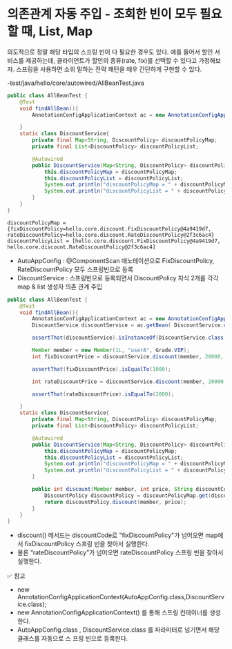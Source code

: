 
# 의존관계 자동 주입 - 조회한 빈이 모두 필요할 때, List, Map

의도적으로 정말 해당 타입의 스프링 빈이 다 필요한 경우도 있다.
예를 들어서 할인 서비스를 제공하는데, 클라이언트가 할인의 종류(rate, fix)를 선택할 수 있다고 가정해보자.
스프링을 사용하면 소위 말하는 전략 패턴을 매우 간단하게 구현할 수 있다.

-test/java/hello/core/autowired/AllBeanTest.java

```java
public class AllBeanTest {
    @Test
    void findAllBean(){
        AnnotationConfigApplicationContext ac = new AnnotationConfigApplicationContext(AutoAppConfig.class, DiscountService.class);

    }
    static class DiscountService{
        private final Map<String, DiscountPolicy> discountPolicyMap;
        private final List<DiscountPolicy> discountPolicyList;

        @Autowired
        public DiscountService(Map<String, DiscountPolicy> discountPolicyMap, List<DiscountPolicy> discountPolicyList) {
            this.discountPolicyMap = discountPolicyMap;
            this.discountPolicyList = discountPolicyList;
            System.out.println("discountPolicyMap = " + discountPolicyMap);
            System.out.println("discountPolicyList = " + discountPolicyList);
        }
    }
}
```

```text
discountPolicyMap = {fixDiscountPolicy=hello.core.discount.FixDiscountPolicy@4a9419d7, rateDiscountPolicy=hello.core.discount.RateDiscountPolicy@2f3c6ac4}
discountPolicyList = [hello.core.discount.FixDiscountPolicy@4a9419d7, hello.core.discount.RateDiscountPolicy@2f3c6ac4]
```

- AutoAppConfig : @ComponentScan 애노테이션으로 FixDiscountPolicy, RateDiscountPolicy 모두 스프링빈으로 등록 
- DiscountService : 스프링빈으로 등록되면서 DiscountPolicy 자식 2개를 각각 map & list 생성자 의존 관계 주입


```java
public class AllBeanTest {
    @Test
    void findAllBean(){
        AnnotationConfigApplicationContext ac = new AnnotationConfigApplicationContext(AutoAppConfig.class, DiscountService.class);
        DiscountService discountService = ac.getBean( DiscountService.class);

        assertThat(discountService).isInstanceOf(DiscountService.class);

        Member member = new Member(1L, "userA", Grade.VIP);
        int fixDiscountPrice = discountService.discount(member, 20000, "fixDiscountPolicy");

        assertThat(fixDiscountPrice).isEqualTo(1000);

        int rateDiscountPrice = discountService.discount(member, 20000, "rateDiscountPolicy");

        assertThat(rateDiscountPrice).isEqualTo(2000);

    }
    static class DiscountService{
        private final Map<String, DiscountPolicy> discountPolicyMap;
        private final List<DiscountPolicy> discountPolicyList;

        @Autowired
        public DiscountService(Map<String, DiscountPolicy> discountPolicyMap, List<DiscountPolicy> discountPolicyList) {
            this.discountPolicyMap = discountPolicyMap;
            this.discountPolicyList = discountPolicyList;
            System.out.println("discountPolicyMap = " + discountPolicyMap);
            System.out.println("discountPolicyList = " + discountPolicyList);
        }

        public int discount(Member member, int price, String discountCode){
            DiscountPolicy discountPolicy = discountPolicyMap.get(discountCode);
            return discountPolicy.discount(member, price);
        }
    }
}
```

- discount() 메서드는 discountCode로 "fixDiscountPolicy"가 넘어오면 map에서 fixDiscountPolicy 스프링 빈을 찾아서 실행한다.
- 물론 “rateDiscountPolicy”가 넘어오면 rateDiscountPolicy 스프링 빈을 찾아서 실행한다.

✅ 참고
- new AnnotationConfigApplicationContext(AutoAppConfig.class,DiscountService.class);
- new AnnotationConfigApplicationContext() 를 통해 스프링 컨테이너를 생성한다.
- AutoAppConfig.class , DiscountService.class 를 파라미터로 넘기면서 해당 클래스를 자동으로 스
  프링 빈으로 등록한다.